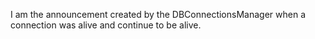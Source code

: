I am the announcement created by the DBConnectionsManager when a connection was alive and continue to be alive.